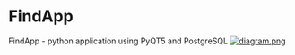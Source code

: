 # FindApp
FindApp - python application  using PyQT5 and PostgreSQL
[![diagram.png](https://i.postimg.cc/7ZTRJBdn/diagram.png)](https://postimg.cc/68tcDh98)
